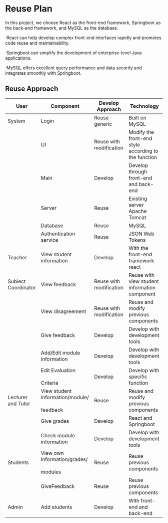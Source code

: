 # Reuse Plan

In this project, we choose React as the front-end framework, Springboot as the back-end framework, and MySQL as the database.

·React can help develop complex front-end interfaces rapidly and promotes code reuse and maintainability.

·Springboot can simplify the development of enterprise-level Java applications.

·MySQL offers excellent query performance and data security and integrates smoothly with Springboot.

## Reuse Approach

| **User** | **Component** | **Develop Approach** | **Technology** |
| --- | --- | --- | --- |
| System | Login | Reuse generic | Built on MySQL |
|     | UI  | Reuse with modification | Modify the front-end style according to the function |
|     | Main | Develop | Develop through front-end and back-end |
|     | Server | Reuse | Existing server Apache Tomcat |
|     | Database | Reuse | MySQL |
|     | Authentication service | Reuse | JSON Web Tokens |
| Teacher | View student information | Develop | With the front-end framework react |
| Subiect Coordinator | View feedback | Reuse with modification | Reuse with view student information component |
|     | View disagreement | Reuse with modification | Reuse and modify previous components |
|     | Give feedback | Develop | Develop with development tools |
|     | Add/Edit module information | Develop | Develop with development tools |
|     | Edit Evaluation<br><br>Criteria | Develop | Develop with specific function |
| Lecturer and Tutor | View student information/module/<br><br>feedback | Reuse | Reuse and modify previous components |
|     | Give grades | Develop | React and Springboot |
|     | Check module information | Develop | Develop with development tools |
| Students | View own information/grades/<br><br>modules | Reuse | Reuse previous components |
|     | GiveFeedback | Reuse | Reuse previous components |
| Admin | Add students | Develop | With front-end and back-end |
